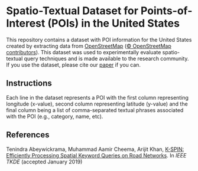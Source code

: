 # Spatio-Textual Dataset for Points-of-Interest (POIs) in the United States

This repository contains a dataset with POI information for the United States created by extracting data from [OpenStreetMap](http://www.openstreetmap.org) ([© OpenStreetMap contributors](http://www.openstreetmap.org/copyright)). This dataset was used to experimentally evaluate spatio-textual query techniques and is made available to the research community. If you use the dataset, please cite our [paper](https://ieeexplore.ieee.org/document/8620331) if you can. 

## Instructions

Each line in the dataset represents a POI with the first column representing longitude (x-value), second column representing latitude (y-value) and the final column being a list of comma-separated textual phrases associated with the POI (e.g., category, name, etc). 

## References 

Tenindra Abeywickrama, Muhammad Aamir Cheema, Arijit Khan, [K-SPIN: Efficiently Processing Spatial Keyword Queries on Road Networks](http://tenindra.com/pdf/TKDE2019_KSPIN.pdf). In *IEEE TKDE* (accepted January 2019)
